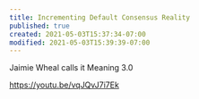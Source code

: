 ```yaml
---
title: Incrementing Default Consensus Reality
published: true
created: 2021-05-03T15:37:34-07:00
modified: 2021-05-03T15:39:39-07:00
---
```


Jaimie Wheal calls it Meaning 3.0

https://youtu.be/vqJQvJ7i7Ek
